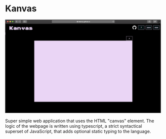 # Kanvas

![Preview](/images/preview.png)

Super simple web application that uses the HTML "canvas" element. The logic of the webpage is written using typescript, a strict syntactical superset of JavaScript, that adds optional static typing to the language. 
